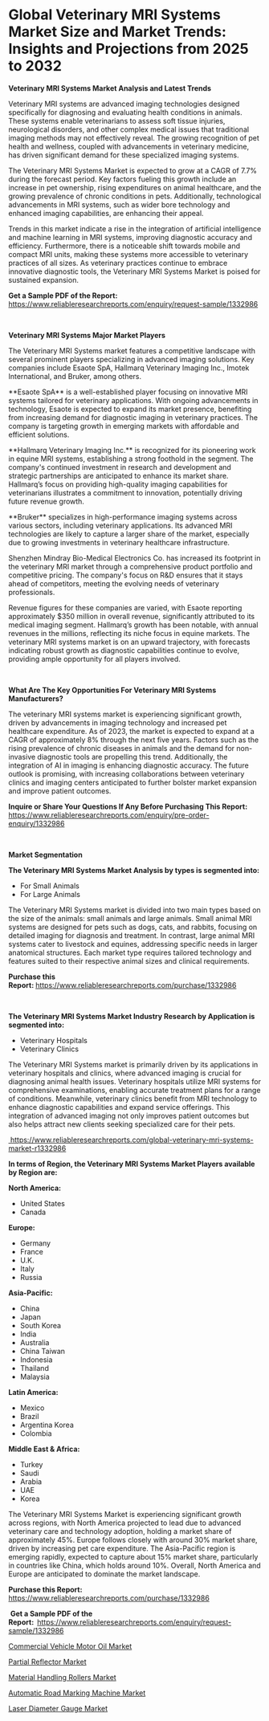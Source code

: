 <p><h1>Global Veterinary MRI Systems Market Size and Market Trends: Insights and Projections from 2025 to 2032</h1></p><p><strong>Veterinary MRI Systems Market Analysis and Latest Trends</strong></p>
<p><p>Veterinary MRI systems are advanced imaging technologies designed specifically for diagnosing and evaluating health conditions in animals. These systems enable veterinarians to assess soft tissue injuries, neurological disorders, and other complex medical issues that traditional imaging methods may not effectively reveal. The growing recognition of pet health and wellness, coupled with advancements in veterinary medicine, has driven significant demand for these specialized imaging systems.</p><p>The Veterinary MRI Systems Market is expected to grow at a CAGR of 7.7% during the forecast period. Key factors fueling this growth include an increase in pet ownership, rising expenditures on animal healthcare, and the growing prevalence of chronic conditions in pets. Additionally, technological advancements in MRI systems, such as wider bore technology and enhanced imaging capabilities, are enhancing their appeal.</p><p>Trends in this market indicate a rise in the integration of artificial intelligence and machine learning in MRI systems, improving diagnostic accuracy and efficiency. Furthermore, there is a noticeable shift towards mobile and compact MRI units, making these systems more accessible to veterinary practices of all sizes. As veterinary practices continue to embrace innovative diagnostic tools, the Veterinary MRI Systems Market is poised for sustained expansion.</p></p>
<p><strong>Get a Sample PDF of the Report:&nbsp;</strong> <a href="https://www.reliableresearchreports.com/enquiry/request-sample/1332986?utm_campaign=2794&utm_medium=2&utm_source=Github&utm_content=ia&utm_term=24032025&utm_id=veterinary-mri-systems">https://www.reliableresearchreports.com/enquiry/request-sample/1332986</a></p>
<p>&nbsp;</p>
<p><strong>Veterinary MRI Systems Major Market Players</strong></p>
<p><p>The Veterinary MRI Systems market features a competitive landscape with several prominent players specializing in advanced imaging solutions. Key companies include Esaote SpA, Hallmarq Veterinary Imaging Inc., Imotek International, and Bruker, among others.</p><p>**Esaote SpA** is a well-established player focusing on innovative MRI systems tailored for veterinary applications. With ongoing advancements in technology, Esaote is expected to expand its market presence, benefiting from increasing demand for diagnostic imaging in veterinary practices. The company is targeting growth in emerging markets with affordable and efficient solutions.</p><p>**Hallmarq Veterinary Imaging Inc.** is recognized for its pioneering work in equine MRI systems, establishing a strong foothold in the segment. The company's continued investment in research and development and strategic partnerships are anticipated to enhance its market share. Hallmarq’s focus on providing high-quality imaging capabilities for veterinarians illustrates a commitment to innovation, potentially driving future revenue growth.</p><p>**Bruker** specializes in high-performance imaging systems across various sectors, including veterinary applications. Its advanced MRI technologies are likely to capture a larger share of the market, especially due to growing investments in veterinary healthcare infrastructure.</p><p>Shenzhen Mindray Bio-Medical Electronics Co. has increased its footprint in the veterinary MRI market through a comprehensive product portfolio and competitive pricing. The company's focus on R&D ensures that it stays ahead of competitors, meeting the evolving needs of veterinary professionals.</p><p>Revenue figures for these companies are varied, with Esaote reporting approximately $350 million in overall revenue, significantly attributed to its medical imaging segment. Hallmarq’s growth has been notable, with annual revenues in the millions, reflecting its niche focus in equine markets. The veterinary MRI systems market is on an upward trajectory, with forecasts indicating robust growth as diagnostic capabilities continue to evolve, providing ample opportunity for all players involved.</p></p>
<p>&nbsp;</p>
<p><strong>What Are The Key Opportunities For Veterinary MRI Systems Manufacturers?</strong></p>
<p><p>The veterinary MRI systems market is experiencing significant growth, driven by advancements in imaging technology and increased pet healthcare expenditure. As of 2023, the market is expected to expand at a CAGR of approximately 8% through the next five years. Factors such as the rising prevalence of chronic diseases in animals and the demand for non-invasive diagnostic tools are propelling this trend. Additionally, the integration of AI in imaging is enhancing diagnostic accuracy. The future outlook is promising, with increasing collaborations between veterinary clinics and imaging centers anticipated to further bolster market expansion and improve patient outcomes.</p></p>
<p><strong>Inquire or Share Your Questions If Any Before Purchasing This Report:</strong> <a href="https://www.reliableresearchreports.com/enquiry/pre-order-enquiry/1332986?utm_campaign=2794&utm_medium=2&utm_source=Github&utm_content=ia&utm_term=24032025&utm_id=veterinary-mri-systems">https://www.reliableresearchreports.com/enquiry/pre-order-enquiry/1332986</a></p>
<p>&nbsp;</p>
<p><strong>Market Segmentation</strong></p>
<p><strong>The Veterinary MRI Systems Market Analysis by types is segmented into:</strong></p>
<p><ul><li>For Small Animals</li><li>For Large Animals</li></ul></p>
<p><p>The Veterinary MRI Systems market is divided into two main types based on the size of the animals: small animals and large animals. Small animal MRI systems are designed for pets such as dogs, cats, and rabbits, focusing on detailed imaging for diagnosis and treatment. In contrast, large animal MRI systems cater to livestock and equines, addressing specific needs in larger anatomical structures. Each market type requires tailored technology and features suited to their respective animal sizes and clinical requirements.</p></p>
<p><strong>Purchase this Report:&nbsp;</strong><a href="https://www.reliableresearchreports.com/purchase/1332986?utm_campaign=2794&utm_medium=2&utm_source=Github&utm_content=ia&utm_term=24032025&utm_id=veterinary-mri-systems">https://www.reliableresearchreports.com/purchase/1332986</a></p>
<p>&nbsp;</p>
<p><strong>The Veterinary MRI Systems Market Industry Research by Application is segmented into:</strong></p>
<p><ul><li>Veterinary Hospitals</li><li>Veterinary Clinics</li></ul></p>
<p><p>The Veterinary MRI Systems market is primarily driven by its applications in veterinary hospitals and clinics, where advanced imaging is crucial for diagnosing animal health issues. Veterinary hospitals utilize MRI systems for comprehensive examinations, enabling accurate treatment plans for a range of conditions. Meanwhile, veterinary clinics benefit from MRI technology to enhance diagnostic capabilities and expand service offerings. This integration of advanced imaging not only improves patient outcomes but also helps attract new clients seeking specialized care for their pets.</p></p>
<p><a href="https://www.reliableresearchreports.com/global-veterinary-mri-systems-market-r1332986?utm_campaign=2794&utm_medium=2&utm_source=Github&utm_content=ia&utm_term=24032025&utm_id=veterinary-mri-systems">&nbsp;https://www.reliableresearchreports.com/global-veterinary-mri-systems-market-r1332986</a></p>
<p><strong>In terms of Region, the Veterinary MRI Systems Market Players available by Region are:</strong></p>
<p>
    <p> <strong> North America: </strong>
        <ul>
            <li>United States</li>
            <li>Canada</li>
        </ul>
        </p> 
    <p> <strong> Europe: </strong>
        <ul>
            <li>Germany</li>
            <li>France</li>
            <li>U.K.</li>
            <li>Italy</li>
            <li>Russia</li>
        </ul>
        </p> 
    <p> <strong> Asia-Pacific: </strong>
        <ul>
            <li>China</li>
            <li>Japan</li>
            <li>South Korea</li>
            <li>India</li>
            <li>Australia</li>
            <li>China Taiwan</li>
            <li>Indonesia</li>
            <li>Thailand</li>
            <li>Malaysia</li>
        </ul>
        </p> 
    <p> <strong> Latin America: </strong>
        <ul>
            <li>Mexico</li>
            <li>Brazil</li>
            <li>Argentina Korea</li>
            <li>Colombia</li>
        </ul>
        </p> 
    <p> <strong> Middle East & Africa: </strong>
        <ul>
            <li>Turkey</li>
            <li>Saudi</li>
            <li>Arabia</li>
            <li>UAE</li>
            <li>Korea</li>
        </ul>
    </p>
    </p>
<p><p>The Veterinary MRI Systems Market is experiencing significant growth across regions, with North America projected to lead due to advanced veterinary care and technology adoption, holding a market share of approximately 45%. Europe follows closely with around 30% market share, driven by increasing pet care expenditure. The Asia-Pacific region is emerging rapidly, expected to capture about 15% market share, particularly in countries like China, which holds around 10%. Overall, North America and Europe are anticipated to dominate the market landscape.</p></p>
<p><strong>Purchase this Report: </strong><a href="https://www.reliableresearchreports.com/purchase/1332986?utm_campaign=2794&utm_medium=2&utm_source=Github&utm_content=ia&utm_term=24032025&utm_id=veterinary-mri-systems">https://www.reliableresearchreports.com/purchase/1332986</a></p>
<p>&nbsp;<strong>Get a Sample PDF of the Report:&nbsp;&nbsp;</strong><a href="https://www.reliableresearchreports.com/enquiry/request-sample/1332986?utm_campaign=2794&utm_medium=2&utm_source=Github&utm_content=ia&utm_term=24032025&utm_id=veterinary-mri-systems">https://www.reliableresearchreports.com/enquiry/request-sample/1332986</a></p>
<p><strong></strong></p>
<p><p><a href="https://github.com/abuugjetaj/Market-Research-Report-List-1/blob/main/commercial-vehicle-motor-oil-market.md?utm_campaign=2794&utm_medium=2&utm_source=Github&utm_content=ia&utm_term=24032025&utm_id=veterinary-mri-systems">Commercial Vehicle Motor Oil Market</a></p><p><a href="https://www.linkedin.com/pulse/future-assessment-forecast-global-partial-reflector-market-xks7f?utm_campaign=2794&utm_medium=2&utm_source=Github&utm_content=ia&utm_term=24032025&utm_id=veterinary-mri-systems">Partial Reflector Market</a></p><p><a href="https://www.linkedin.com/pulse/material-handling-rollers-market-report-analyzing-size-key-drivers-j6t0f?utm_campaign=2794&utm_medium=2&utm_source=Github&utm_content=ia&utm_term=24032025&utm_id=veterinary-mri-systems">Material Handling Rollers Market</a></p><p><a href="https://www.linkedin.com/pulse/latest-market-research-indicates-rapid-growth-automatic-road-wkomf?utm_campaign=2794&utm_medium=2&utm_source=Github&utm_content=ia&utm_term=24032025&utm_id=veterinary-mri-systems">Automatic Road Marking Machine Market</a></p><p><a href="https://www.linkedin.com/pulse/laser-diameter-gauge-market-scopegrowingat-cagr-of106-insights-mzh3f?utm_campaign=2794&utm_medium=2&utm_source=Github&utm_content=ia&utm_term=24032025&utm_id=veterinary-mri-systems">Laser Diameter Gauge Market</a></p></p>